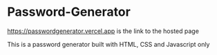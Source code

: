 # Password-Generator
https://passwordgenerator.vercel.app
 is the link to the hosted page


This is a password generator built with HTML, CSS and Javascript only
